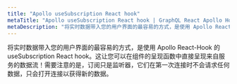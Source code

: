 ```yaml
---
title: "Apollo useSubscription React hook"
metaTitle: "Apollo useSubscription React hook | GraphQL React Apollo Hook 教程"
metaDescription: "将实时数据带入您的用户界面的最容易的方式，是使用 Apollo React-Hook 的 useSubscription React hook。"
---
```


将实时数据带入您的用户界面的最容易的方式，是使用 Apollo React-Hook 的 useSubscription React hook。这让您可以在组件的呈现函数中直接呈现来自服务的数据流！需要注意的是，订阅只是监听器，它们在第一次连接时不会请求任何数据，只会打开连接以获得新的数据。